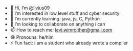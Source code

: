 - 👋 Hi, I’m @livius09
- 👀 I’m interested in low level stuff and cyber security
- 🌱 I’m currently learning: java, js, C, Python
- 💞️ I’m looking to collaborate on anything i can 
- 📫 How to reach me: levi.wimroither@gmail.com
- 😄 Pronouns: he/him
- ⚡ Fun fact: i am a student who already wrote a compiler

<!---
livius09/livius09 is a ✨ special ✨ repository because its `README.md` (this file) appears on your GitHub profile.
You can click the Preview link to take a look at your changes.
--->
